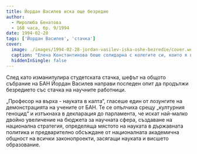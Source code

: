 ```yaml
---
title: Йордан Василев иска още безредие
author: 
  - Миролюба Бенатова
  - 168 часа, бр. 9/1994
date: 1994-02-28
tags: ['Йордан Василев', 'стачка']
cover:
  image: ./images/1994-02-28-jordan-vasilev-iska-oshe-bezredie/cover.webp
  caption: "Елена Константинова беше солидарна с колегите си, които я върнаха в годините на митингите и сините знамена. Снимка: Зафер Галибов"
  hiddenInSingle: false
---
```


След като изманипулира студетската стачка, шефът на общото събрание на БАН Йордан Василев направи последен опит да продължи безредието със стачка на научните работници.

„Професор на върха - науката в калта“, гласеше един от лозунгите на демонстрацията на учените от БАН. Те се опълчиха срещу „културния геноцид“ и изтъкнаха в декларация до парламента, че искат най-малко двойно увеличение на бюджета за научната сфера, създаване на национална стратегия, определяща мястото на науката в държавната политика и предварително обсъждане от националната академична общност на всички законопроекти, засягащи науката и висшето образование.
